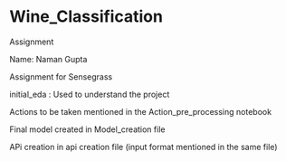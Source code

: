 # Wine_Classification
Assignment

Name: Naman Gupta

Assignment for Sensegrass

initial_eda : Used to understand the project

Actions to be taken mentioned in the Action_pre_processing notebook

Final model created in Model_creation file

APi creation in api creation file
(input format mentioned in the same file)
